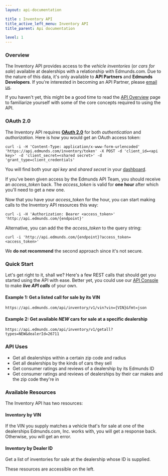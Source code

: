 ```yaml
---
layout: api-documentation

title : Inventory API
title_active_left_menu: Inventory API
title_parent: Api documentation

level: 1
---
```


### Overview

The Inventory API provides access to the *vehicle inventories* (or *cars for sale*) available at dealerships with a relationship with Edmunds.com. Due to the nature of this data, it's only available to **API Partners** and **Edmunds Developers**. If you're interested in becoming an API Partner, please [email us](mailto:api%40edmunds.com?subject=API%20Partner%20Inquiry&body=Please%20fill%20out%20the%20following%20sections.%0A%0AName%20%26%20position%3A%0A%0ACompany%3A%0A%0AApplication%20Description%2C%20including%20links%20to%20demo%2Flive%20app%3A%0A%0AHow%20you%20plan%20to%20use%20Edmunds%20data%3A%0A%0AWhy%20you%20would%20make%20a%20good%20fit%20for%20a%20strategic%20partnership%20with%20Edmunds%3A%20%0A%0A).

If you haven't yet, this might be a good time to read the [API Overview](/api-documentation/overview/) page to familiarize yourself with some of the core concepts required to using the API.

### OAuth 2.0

The Inventory API requires **[OAuth 2.0](http://aaronparecki.com/articles/2012/07/29/1/oauth2-simplified)** for both *authentication* and *authorization*. Here is how you would get an OAuth access token:

	curl -i -H 'Content-Type: application/x-www-form-urlencoded' 'https://api.edmunds.com/inventory/token' -X POST -d 'client_id=<api key>' -d 'client_secret=<shared secret>' -d 'grant_type=client_credentials'
	
You will find both your *api key* and *shared secret* in your [dashboard](http://edmunds.mashery.com/apps/mykeys).

If you've been given access by the Edmunds API Team, you should receive an _access\_token_ back. The _access\_token_ is valid for **one hour** after which you'll need to get a new one.

Now that you have your _access\_token_ for the hour, you can start making calls to the Inventory API resources this way:

	curl -i -H 'Authorization: Bearer <access_token>' 'http://api.edmunds.com/{endpoint}'
	
Alternative, you can add the the _access\_token_ to the query string:

	curl -i 'http://api.edmunds.com/{endpoint}?access_token=<access_token>'
	
We **do not recommend** the second approach since it's not secure.

### Quick Start

Let's get right to it, shall we? Here's a few REST calls that should get you started using the API with ease. Better yet, you could use our [API Console](http://edmunds.mashery.com/io-docs) to make ***live API calls*** of your own.

#### Example 1: Get a listed call for sale by its VIN

	https://api.edmunds.com/api/inventory/v1/vin?vin={VIN}&fmt=json

#### Example 2: Get available *NEW* cars for sale at a specific dealership

	https://api.edmunds.com/api/inventory/v1/getall?types=NEW&dealerId=26711

### API Uses

* Get all dealerships within a certain zip code and radius
* Get all dealerships by the kinds of cars they sell
* Get consumer ratings and reviews of a dealership by its Edmunds ID
* Get consumer ratings and reviews of dealerships by their car makes and the zip code they're in

### Available Resources

The Inventory API has two resources:

#### Inventory by VIN

If the VIN you supply matches a vehicle that's for sale at one of the dealerships Edmunds.com, Inc. works with, you will get a response back. Otherwise, you will get an error.

#### Inventory by Dealer ID

Get a list of inventories for sale at the dealership whose ID is supplied.

These resources are accessible on the left.




